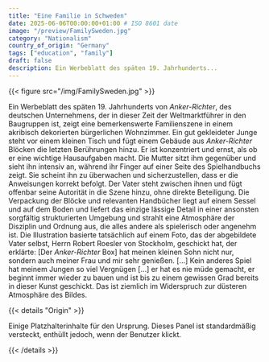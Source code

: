 ```yaml
---
title: "Eine Familie in Schweden"
date: 2025-06-06T00:00:00+01:00 # ISO 8601 date
image: "/preview/FamilySweden.jpg"
category: "Nationalism"
country_of_origin: "Germany"
tags: ["education", "family"]
draft: false
description: Ein Werbeblatt des späten 19. Jahrhunderts...
---
```




{{< figure src="/img/FamilySweden.jpg" >}}

Ein Werbeblatt des späten 19. Jahrhunderts von *Anker-Richter*, des deutschen Unternehmens, der in dieser Zeit der Weltmarktführer in den Baugruppen ist, zeigt eine bemerkenswerte Familienszene in einem akribisch dekorierten bürgerlichen Wohnzimmer. Ein gut gekleideter Junge steht vor einem kleinen Tisch und fügt einem Gebäude aus *Anker-Richter* Blöcken die letzten Berührungen hinzu. Er ist konzentriert und ernst, als ob er eine wichtige Hausaufgaben macht. Die Mutter sitzt ihm gegenüber und sieht ihn intensiv an, während ihr Finger auf einer Seite des Spielhandbuchs zeigt. Sie scheint ihn zu überwachen und sicherzustellen, dass er die Anweisungen korrekt befolgt. Der Vater steht zwischen ihnen und fügt offenbar seine Autorität in die Szene hinzu, ohne direkte Beteiligung. Die Verpackung der Blöcke und relevanten Handbücher liegt auf einem Sessel und auf dem Boden und liefert das einzige lässige Detail in einer ansonsten sorgfältig strukturierten Umgebung und strahlt eine Atmosphäre der Disziplin und Ordnung aus, die alles andere als spielerisch oder angenehm ist. Die Illustration basierte tatsächlich auf einem Foto, das der abgebildete Vater selbst, Herrn Robert Roesler von Stockholm, geschickt hat, der erklärte: [Der *Anker-Richter* Box] hat meinen kleinen Sohn nicht nur, sondern auch meiner Frau und mir sehr genießen. […] Kein anderes Spiel hat meinem Jungen so viel Vergnügen […] er hat es nie müde gemacht, er beginnt immer wieder zu bauen und ist bis zu einem gewissen Grad bereits in dieser Kunst geschickt. Das ist ziemlich im Widerspruch zur düsteren Atmosphäre des Bildes.

{{< details "Origin" >}}

Einige Platzhalterinhalte für den Ursprung. Dieses Panel ist standardmäßig versteckt, enthüllt jedoch, wenn der Benutzer klickt.

{{< /details >}}

